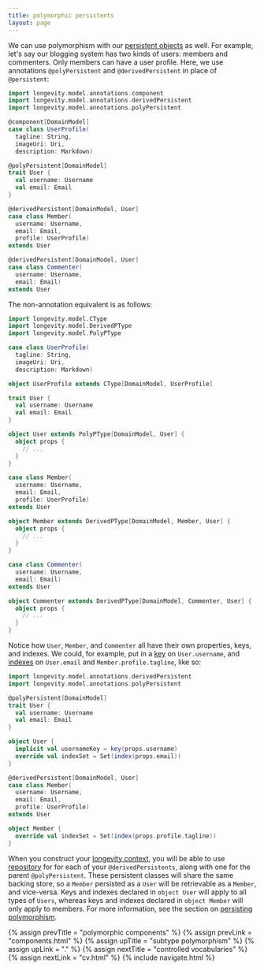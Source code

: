 ```yaml
---
title: polymorphic persistents
layout: page
---
```


We can use polymorphism with our [persistent
objects](../model/persistents.html) as well. For example, let's
say our blogging system has two kinds of users: members and
commenters. Only members can have a user profile. Here, we use
annotations `@polyPersistent` and `@derivedPersistent` in place of
`@persistent`:

```scala
import longevity.model.annotations.component
import longevity.model.annotations.derivedPersistent
import longevity.model.annotations.polyPersistent

@component[DomainModel]
case class UserProfile(
  tagline: String,
  imageUri: Uri,
  description: Markdown)

@polyPersistent[DomainModel]
trait User {
  val username: Username
  val email: Email
}

@derivedPersistent[DomainModel, User]
case class Member(
  username: Username,
  email: Email,
  profile: UserProfile)
extends User

@derivedPersistent[DomainModel, User]
case class Commenter(
  username: Username,
  email: Email)
extends User
```

The non-annotation equivalent is as follows:

```scala
import longevity.model.CType
import longevity.model.DerivedPType
import longevity.model.PolyPType

case class UserProfile(
  tagline: String,
  imageUri: Uri,
  description: Markdown)

object UserProfile extends CType[DomainModel, UserProfile]

trait User {
  val username: Username
  val email: Email
}

object User extends PolyPType[DomainModel, User] {
  object props {
    // ...
  }
}

case class Member(
  username: Username,
  email: Email,
  profile: UserProfile)
extends User

object Member extends DerivedPType[DomainModel, Member, User] {
  object props {
    // ...
  }
}

case class Commenter(
  username: Username,
  email: Email)
extends User

object Commenter extends DerivedPType[DomainModel, Commenter, User] {
  object props {
    // ...
  }
}
```

Notice how `User`, `Member`, and `Commenter` all have their own
properties, keys, and indexes. We could, for example, put in a
[key](../ptype/keys.html) on `User.username`, and
[indexes](../ptype/indexes.html) on `User.email` and
`Member.profile.tagline`, like so:

```scala
import longevity.model.annotations.derivedPersistent
import longevity.model.annotations.polyPersistent

@polyPersistent[DomainModel]
trait User {
  val username: Username
  val email: Email
}

object User {
  implicit val usernameKey = key(props.username)
  override val indexSet = Set(index(props.email))
}

@derivedPersistent[DomainModel, User]
case class Member(
  username: Username,
  email: Email,
  profile: UserProfile)
extends User

object Member {
  override val indexSet = Set(index(props.profile.tagline))
}
```

When you construct your [longevity context](../context), you will be able to use
[repository](../repository) for for each of your `@derivedPersistents`, along with one for the
parent `@polyPersistent`. These persistent classes will share the same backing store, so a `Member`
persisted as a `User` will be retrievable as a `Member`, and vice-versa. Keys and indexes declared
in `object User` will apply to all types of `Users`, whereas keys and indexes declared in `object
Member` will only apply to members. For more information, see the section on [persisting
polymorphism](../repo/poly.html).

{% assign prevTitle = "polymorphic components" %}
{% assign prevLink  = "components.html" %}
{% assign upTitle   = "subtype polymorphism" %}
{% assign upLink    = "." %}
{% assign nextTitle = "controlled vocabularies" %}
{% assign nextLink  = "cv.html" %}
{% include navigate.html %}

